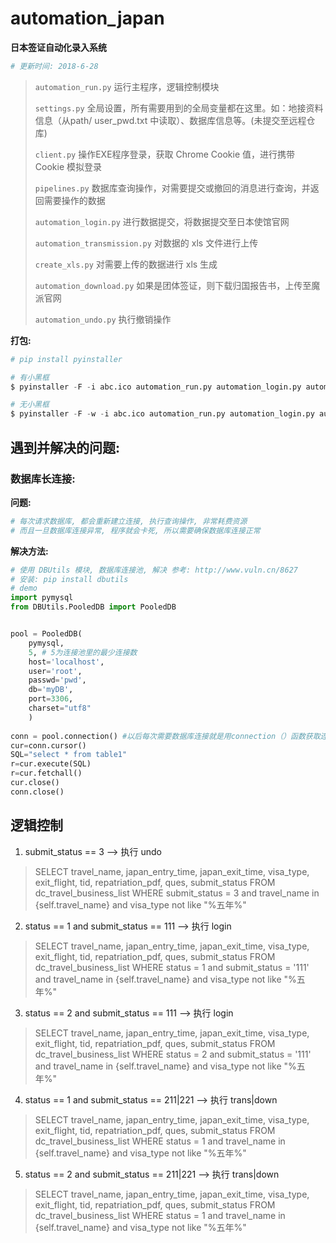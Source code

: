 # automation_japan

**日本签证自动化录入系统**

```python
# 更新时间: 2018-6-28
```

> `automation_run.py` 运行主程序，逻辑控制模块
>
> `settings.py` 全局设置，所有需要用到的全局变量都在这里。如：地接资料信息（从path/ user_pwd.txt 中读取）、数据库信息等。(未提交至远程仓库)
>
> `client.py` 操作EXE程序登录，获取 Chrome Cookie 值，进行携带 Cookie 模拟登录
>
> `pipelines.py` 数据库查询操作，对需要提交或撤回的消息进行查询，并返回需要操作的数据
>
> `automation_login.py` 进行数据提交，将数据提交至日本使馆官网
>
> `automation_transmission.py` 对数据的 xls 文件进行上传
>
> `create_xls.py` 对需要上传的数据进行 xls 生成
>
> `automation_download.py` 如果是团体签证，则下载归国报告书，上传至魔派官网
>
> `automation_undo.py` 执行撤销操作



**打包:**

```python
# pip install pyinstaller

# 有小黑框
$ pyinstaller -F -i abc.ico automation_run.py automation_login.py automation_transmission.py automation_download.py automation_undo.py create_xls.py client.py pipelines.py settings.py

# 无小黑框
$ pyinstaller -F -w -i abc.ico automation_run.py automation_login.py automation_transmission.py automation_download.py automation_undo.py create_xls.py client.py pipelines.py settings.py
```





## 遇到并解决的问题:

### 数据库长连接:

**问题:**

```python
# 每次请求数据库, 都会重新建立连接, 执行查询操作, 非常耗费资源
# 而且一旦数据库连接异常, 程序就会卡死, 所以需要确保数据库连接正常
```
**解决方法:**

```python
# 使用 DBUtils 模块, 数据库连接池, 解决 参考: http://www.vuln.cn/8627
# 安装: pip install dbutils
# demo
import pymysql
from DBUtils.PooledDB import PooledDB


pool = PooledDB(
	pymysql,
	5, # 5为连接池里的最少连接数
	host='localhost',
	user='root',
	passwd='pwd',
	db='myDB',
	port=3306,
	charset="utf8"
	) 
	
conn = pool.connection() #以后每次需要数据库连接就是用connection（）函数获取连接就好了
cur=conn.cursor()
SQL="select * from table1"
r=cur.execute(SQL)
r=cur.fetchall()
cur.close()
conn.close()
```

## 逻辑控制

1. submit_status == 3 --> 执行 undo
> SELECT travel_name, japan_entry_time, japan_exit_time, visa_type, exit_flight, tid, repatriation_pdf, ques, submit_status 
FROM dc_travel_business_list 
WHERE submit_status = 3  and travel_name in {self.travel_name} and visa_type not like "%五年%" 

2. status == 1 and submit_status == 111 --> 执行 login
> SELECT travel_name, japan_entry_time, japan_exit_time, visa_type, exit_flight, tid, repatriation_pdf, ques, submit_status 
FROM dc_travel_business_list 
WHERE status = 1 and submit_status = '111' and travel_name in {self.travel_name} and visa_type not like "%五年%" 

3. status == 2 and submit_status == 111 --> 执行 login
> SELECT travel_name, japan_entry_time, japan_exit_time, visa_type, exit_flight, tid, repatriation_pdf, ques, submit_status 
FROM dc_travel_business_list 
WHERE status = 2 and submit_status = '111' and travel_name in {self.travel_name} and visa_type not like "%五年%" 

4. status == 1 and submit_status == 211|221 --> 执行 trans|down
> SELECT travel_name, japan_entry_time, japan_exit_time, visa_type, exit_flight, tid, repatriation_pdf, ques, submit_status 
FROM dc_travel_business_list 
WHERE status = 1 and travel_name in {self.travel_name} and visa_type not like "%五年%" 

5. status == 2 and submit_status == 211|221 --> 执行 trans|down
> SELECT travel_name, japan_entry_time, japan_exit_time, visa_type, exit_flight, tid, repatriation_pdf, ques, submit_status 
FROM dc_travel_business_list 
WHERE status = 1 and travel_name in {self.travel_name} and visa_type not like "%五年%" 
